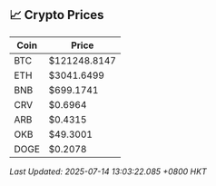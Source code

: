 ## 📈 Crypto Prices

| Coin | Price |
| ---- | ----- |
| BTC | $121248.8147 |
| ETH | $3041.6499 |
| BNB | $699.1741 |
| CRV | $0.6964 |
| ARB | $0.4315 |
| OKB | $49.3001 |
| DOGE | $0.2078 |

_Last Updated: 2025-07-14 13:03:22.085 +0800 HKT_